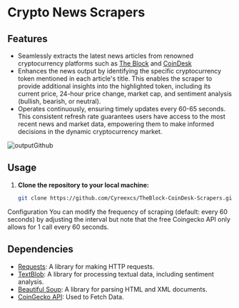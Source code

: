 # Crypto News Scrapers

## Features

- Seamlessly extracts the latest news articles from renowned cryptocurrency platforms such as [The Block](https://www.theblockcrypto.com/) and [CoinDesk](https://www.coindesk.com/)
- Enhances the news output by identifying the specific cryptocurrency token mentioned in each article's title. This enables the scraper to provide additional insights into the highlighted token, including its current price, 24-hour price change, market cap, and sentiment analysis (bullish, bearish, or neutral).
- Operates continuously, ensuring timely updates every 60-65 seconds. This consistent refresh rate guarantees users have access to the most recent news and market data, empowering them to make informed decisions in the dynamic cryptocurrency market.

![outputGithub](https://github.com/Cyreexcs/TheBlock-CoinDesk-Scrapers/assets/70235827/f397f223-bee7-48bd-83a6-ae66a5d2e54c)

## Usage

1. **Clone the repository to your local machine:**

   ```bash
   git clone https://github.com/Cyreexcs/TheBlock-CoinDesk-Scrapers.git

Configuration
You can modify the frequency of scraping (default: every 60 seconds) by adjusting the interval but note that the free Coingecko API only allows for 1 call every 60 seconds.

## Dependencies

- [Requests](https://pypi.org/project/requests/): A library for making HTTP requests.
- [TextBlob](https://pypi.org/project/textblob/): A library for processing textual data, including sentiment analysis.
- [Beautiful Soup](https://pypi.org/project/beautifulsoup4/): A library for parsing HTML and XML documents.
- [CoinGecko API](https://www.coingecko.com/api): Used to Fetch Data.

